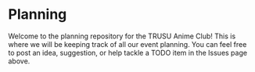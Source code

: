 # Planning
Welcome to the planning repository for the TRUSU Anime Club! This is where we will be keeping track of all our event planning. You can feel free to post an idea, suggestion, or help tackle a TODO item in the Issues page above.
